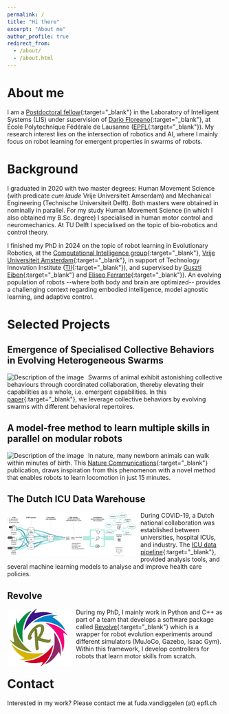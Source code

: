 ```yaml
---
permalink: /
title: "Hi there"
excerpt: "About me"
author_profile: true
redirect_from: 
  - /about/
  - /about.html
---
```

About me
======
I am a [Postdoctoral fellow](https://scholar.google.com/citations?hl=en&user=Xn9iFKsAAAAJ){:target="_blank"} in the Laboratory of Intelligent Systems (LIS) under supervision of [Dario Floreano](https://people.epfl.ch/dario.floreano){:target="_blank"}, at École Polytechnique Fédérale de Lausanne ([EPFL](https://www.epfl.ch/labs/lis/){:target="_blank"}). 
My research interest lies on the intersection of robotics and AI, where I mainly focus on robot learning for emergent properties in swarms of robots.

Background
======
I graduated in 2020 with two master degrees: Human Movement Science (with predicate _cum laude_ Vrije Universiteit Amserdam) and Mechanical Engineering (Technische Universiteit Delft). 
Both masters were obtained in nominally in parallel.
For my study Human Movement Science (in which I also obtained my B.Sc. degree) I specialised in human motor control and neuromechanics. 
At TU Delft I specialised on the topic of bio-robotics and control theory. 

I finished my PhD in 2024 on the topic of robot learning in Evolutionary Robotics, at the [Computational Intelligence group](https://cs.vu.nl/ci/){:target="_blank"}, [Vrije Universiteit Amsterdam](https://vu.nl/nl){:target="_blank"}, in support of Technology Innovation Institute ([TII](https://www.tii.ae/){:target="_blank"}), and supervised by [Guszti Eiben](https://www.cs.vu.nl/~gusz/){:target="_blank"} and [Eliseo Ferrante](https://cs.vu.nl/ci/index.php/dr-eliseo-ferrante/){:target="_blank"}). 
An evolving population of robots  --where both body and brain are optimized-- provides a challenging context regarding embodied intelligence, model agnostic learning, and adaptive control.


Selected Projects
======

Emergence of Specialised Collective Behaviors in Evolving Heterogeneous Swarms
-----------

<div style="float: left; margin-right: 10px;">
    <img src="images/swarm.gif" alt="Description of the image" width="300" />
</div>

Swarms of animal exhibit astonishing collective behaviours through coordinated collaboration, thereby elevating their capabilities as a whole, i.e. emergent capabilities. 
In this [paper](https://doi.org/10.1007/978-3-031-70068-2_4){:target="_blank"}, we leverage collective behaviors by evolving swarms with different behavioral repertoires.



A model-free method to learn multiple skills in parallel on modular robots
-----------
<div style="float: left; margin-right: 10px;">
    <img src="images/output.gif" alt="Description of the image" width="300" />
</div>

In nature, many newborn animals can walk within minutes of birth. This [Nature Communications](https://doi.org/10.1038/s41467-024-50131-4){:target="_blank"} publication, draws inspiration from this phenomenon with a novel method that enables robots to learn locomotion in just 15 minutes. 

The Dutch ICU Data Warehouse 
-----------
<div style="float: left; margin-right: 10px;">
    <img src="images/ICU.png" alt="Description of the image" width="300" />
</div>

During COVID-19, a Dutch national collaboration was established between universities, hospital ICUs, and industry. 
The [ICU data pipeline](https://github.com/AmsterdamUMC/AmsterdamUMCdb){:target="_blank"}, provided analysis tools, and several machine learning models to analyse and improve health care policies.

Revolve
------------
<div style="float: left; margin-right: 10px;">
    <img src="images/revolve_cut.png" alt="Description of the image" width="150" />
</div>

During my PhD, I mainly work in Python and C++ as part of a team that develops a software package called [Revolve](https://ci-group.github.io/revolve2/installation/index.html){:target="_blank"} which is a wrapper for robot evolution experiments around different simulators (MuJoCo, Gazebo, Isaac Gym). 
Within this framework, I develop controllers for robots that learn motor skills from scratch. 


Contact
============
Interested in my work? Please contact me at fuda.vandiggelen (at) epfl.ch
